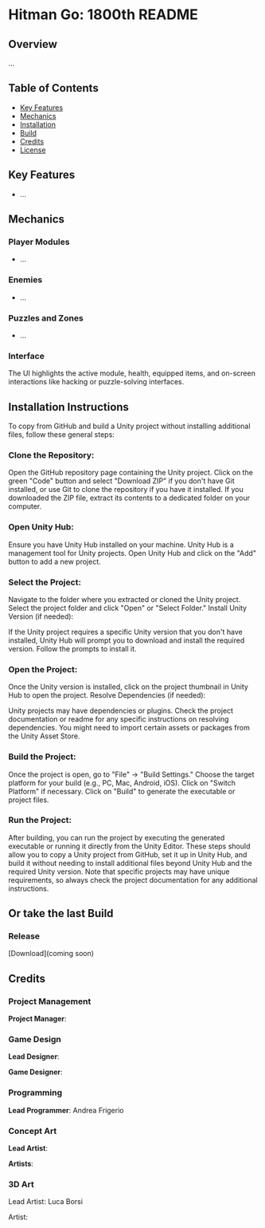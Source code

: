 # Hitman Go: 1800th README

## Overview
...

## Table of Contents
- [Key Features](#Key-Features)
- [Mechanics](#Mechanics)
- [Installation](#Installation-Instructions)
- [Build](#Or-take-the-last-Build)
- [Credits](#Credits)
- [License](#license)

## Key Features
- ...

## Mechanics

### Player Modules

- ...

### Enemies

- ...

### Puzzles and Zones

- ...

### Interface

The UI highlights the active module, health, equipped items, and on-screen interactions like hacking or puzzle-solving interfaces.

## Installation Instructions

To copy from GitHub and build a Unity project without installing additional files, follow these general steps:

### Clone the Repository:

Open the GitHub repository page containing the Unity project.
Click on the green "Code" button and select "Download ZIP" if you don't have Git installed, or use Git to clone the repository if you have it installed.
If you downloaded the ZIP file, extract its contents to a dedicated folder on your computer.
### Open Unity Hub:

Ensure you have Unity Hub installed on your machine. Unity Hub is a management tool for Unity projects.
Open Unity Hub and click on the "Add" button to add a new project.
### Select the Project:

Navigate to the folder where you extracted or cloned the Unity project.
Select the project folder and click "Open" or "Select Folder."
Install Unity Version (if needed):

If the Unity project requires a specific Unity version that you don't have installed, Unity Hub will prompt you to download and install the required version. Follow the prompts to install it.
### Open the Project:

Once the Unity version is installed, click on the project thumbnail in Unity Hub to open the project.
Resolve Dependencies (if needed):

Unity projects may have dependencies or plugins. Check the project documentation or readme for any specific instructions on resolving dependencies. You might need to import certain assets or packages from the Unity Asset Store.
### Build the Project:

Once the project is open, go to "File" -> "Build Settings."
Choose the target platform for your build (e.g., PC, Mac, Android, iOS).
Click on "Switch Platform" if necessary.
Click on "Build" to generate the executable or project files.
### Run the Project:

After building, you can run the project by executing the generated executable or running it directly from the Unity Editor.
These steps should allow you to copy a Unity project from GitHub, set it up in Unity Hub, and build it without needing to install additional files beyond Unity Hub and the required Unity version. Note that specific projects may have unique requirements, so always check the project documentation for any additional instructions.

## Or take the last Build

### Release

[Download](coming soon)

## Credits

### Project Management

**Project Manager**: 

### Game Design

**Lead Designer**: 

**Game Designer**: 

### Programming

**Lead Programmer**: Andrea Frigerio

### Concept Art

**Lead Artist**: 

**Artists**: 

### 3D Art

Lead Artist: Luca Borsi

Artist: 

